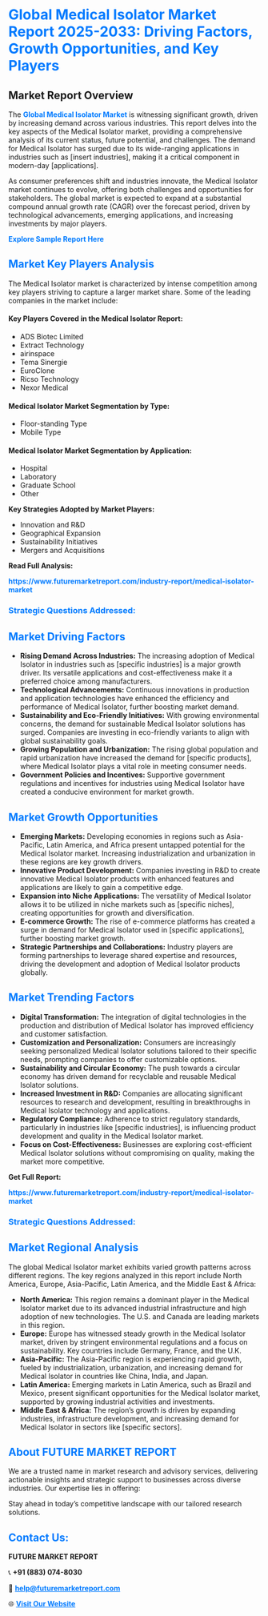 <h1 style="color: #007BFF;">Global Medical Isolator Market Report 2025-2033: Driving Factors, Growth Opportunities, and Key Players</h1>

<section id="overview">
<h2>Market Report Overview</h2>
<p>The <a href="https://www.futuremarketreport.com/industry-report/medical-isolator-market" style="color: #007BFF; text-decoration: none;"><strong>Global Medical Isolator Market</strong></a> is witnessing significant growth, driven by increasing demand across various industries. This report delves into the key aspects of the Medical Isolator market, providing a comprehensive analysis of its current status, future potential, and challenges. The demand for Medical Isolator has surged due to its wide-ranging applications in industries such as [insert industries], making it a critical component in modern-day [applications].</p>
<p>As consumer preferences shift and industries innovate, the Medical Isolator market continues to evolve, offering both challenges and opportunities for stakeholders. The global market is expected to expand at a substantial compound annual growth rate (CAGR) over the forecast period, driven by technological advancements, emerging applications, and increasing investments by major players.</p>
</section>

<section id="overview">
<p><a href="https://www.futuremarketreport.com/request-sample/reportId=79049" style="color: #007BFF; text-decoration: none;"><strong>Explore Sample Report Here</strong></a></p>
</section>

<section id="key-players">
<h2 style="color: #007BFF;">Market Key Players Analysis</h2>
<p>The Medical Isolator market is characterized by intense competition among key players striving to capture a larger market share. Some of the leading companies in the market include:</p>
<h4>Key Players Covered in the Medical Isolator Report:</h4>
<ul><li>ADS Biotec Limited</li><li>Extract Technology</li><li>airinspace</li><li>Tema Sinergie</li><li>EuroClone</li><li>Ricso Technology</li><li>Nexor Medical</li></ul>
<h4>Medical Isolator Market Segmentation by Type:</h4>
<ul><li>Floor-standing Type</li><li>Mobile Type</li></ul>

<h4>Medical Isolator Market Segmentation by Application:</h4>
<ul><li>Hospital</li><li>Laboratory</li><li>Graduate School</li><li>Other</li></ul>
<p><strong>Key Strategies Adopted by Market Players:</strong></p>
<ul>
<li>Innovation and R&D</li>
<li>Geographical Expansion</li>
<li>Sustainability Initiatives</li>
<li>Mergers and Acquisitions</li>
</ul>
</section>

<section>
<p><strong>Read Full Analysis: </strong></p><a href="https://www.futuremarketreport.com/industry-report/medical-isolator-market" style="color: #007BFF; text-decoration: none;"><strong>https://www.futuremarketreport.com/industry-report/medical-isolator-market</strong></a>
<h3 style="color: #007BFF;">Strategic Questions Addressed:</h3>
</section>

<section id="driving-factors">
<h2 style="color: #007BFF;">Market Driving Factors</h2>
<ul>
<li><strong>Rising Demand Across Industries:</strong> The increasing adoption of Medical Isolator in industries such as [specific industries] is a major growth driver. Its versatile applications and cost-effectiveness make it a preferred choice among manufacturers.</li>
<li><strong>Technological Advancements:</strong> Continuous innovations in production and application technologies have enhanced the efficiency and performance of Medical Isolator, further boosting market demand.</li>
<li><strong>Sustainability and Eco-Friendly Initiatives:</strong> With growing environmental concerns, the demand for sustainable Medical Isolator solutions has surged. Companies are investing in eco-friendly variants to align with global sustainability goals.</li>
<li><strong>Growing Population and Urbanization:</strong> The rising global population and rapid urbanization have increased the demand for [specific products], where Medical Isolator plays a vital role in meeting consumer needs.</li>
<li><strong>Government Policies and Incentives:</strong> Supportive government regulations and incentives for industries using Medical Isolator have created a conducive environment for market growth.</li>
</ul>
</section>

<section id="growth-opportunities">
<h2 style="color: #007BFF;">Market Growth Opportunities</h2>
<ul>
<li><strong>Emerging Markets:</strong> Developing economies in regions such as Asia-Pacific, Latin America, and Africa present untapped potential for the Medical Isolator market. Increasing industrialization and urbanization in these regions are key growth drivers.</li>
<li><strong>Innovative Product Development:</strong> Companies investing in R&D to create innovative Medical Isolator products with enhanced features and applications are likely to gain a competitive edge.</li>
<li><strong>Expansion into Niche Applications:</strong> The versatility of Medical Isolator allows it to be utilized in niche markets such as [specific niches], creating opportunities for growth and diversification.</li>
<li><strong>E-commerce Growth:</strong> The rise of e-commerce platforms has created a surge in demand for Medical Isolator used in [specific applications], further boosting market growth.</li>
<li><strong>Strategic Partnerships and Collaborations:</strong> Industry players are forming partnerships to leverage shared expertise and resources, driving the development and adoption of Medical Isolator products globally.</li>
</ul>
</section>

<section id="trending-factors">
<h2 style="color: #007BFF;">Market Trending Factors</h2>
<ul>
<li><strong>Digital Transformation:</strong> The integration of digital technologies in the production and distribution of Medical Isolator has improved efficiency and customer satisfaction.</li>
<li><strong>Customization and Personalization:</strong> Consumers are increasingly seeking personalized Medical Isolator solutions tailored to their specific needs, prompting companies to offer customizable options.</li>
<li><strong>Sustainability and Circular Economy:</strong> The push towards a circular economy has driven demand for recyclable and reusable Medical Isolator solutions.</li>
<li><strong>Increased Investment in R&D:</strong> Companies are allocating significant resources to research and development, resulting in breakthroughs in Medical Isolator technology and applications.</li>
<li><strong>Regulatory Compliance:</strong> Adherence to strict regulatory standards, particularly in industries like [specific industries], is influencing product development and quality in the Medical Isolator market.</li>
<li><strong>Focus on Cost-Effectiveness:</strong> Businesses are exploring cost-efficient Medical Isolator solutions without compromising on quality, making the market more competitive.</li>
</ul>
</section>

<section>
<p><strong>Get Full Report: </strong></p><a href="https://www.futuremarketreport.com/industry-report/medical-isolator-market" style="color: #007BFF; text-decoration: none;"><strong>https://www.futuremarketreport.com/industry-report/medical-isolator-market</strong></a>
<h3 style="color: #007BFF;">Strategic Questions Addressed:</h3>
</section>


<section id="regional-analysis">
<h2 style="color: #007BFF;">Market Regional Analysis</h2>
<p>The global Medical Isolator market exhibits varied growth patterns across different regions. The key regions analyzed in this report include North America, Europe, Asia-Pacific, Latin America, and the Middle East & Africa:</p>
<ul>
<li><strong>North America:</strong> This region remains a dominant player in the Medical Isolator market due to its advanced industrial infrastructure and high adoption of new technologies. The U.S. and Canada are leading markets in this region.</li>
<li><strong>Europe:</strong> Europe has witnessed steady growth in the Medical Isolator market, driven by stringent environmental regulations and a focus on sustainability. Key countries include Germany, France, and the U.K.</li>
<li><strong>Asia-Pacific:</strong> The Asia-Pacific region is experiencing rapid growth, fueled by industrialization, urbanization, and increasing demand for Medical Isolator in countries like China, India, and Japan.</li>
<li><strong>Latin America:</strong> Emerging markets in Latin America, such as Brazil and Mexico, present significant opportunities for the Medical Isolator market, supported by growing industrial activities and investments.</li>
<li><strong>Middle East & Africa:</strong> The region’s growth is driven by expanding industries, infrastructure development, and increasing demand for Medical Isolator in sectors like [specific sectors].</li>
</ul>
</section>

<footer>
<h2 style="color: #007BFF;">About FUTURE MARKET REPORT</h2>
<p>We are a trusted name in market research and advisory services, delivering actionable insights and strategic support to businesses across diverse industries. Our expertise lies in offering:</p>

<p>Stay ahead in today’s competitive landscape with our tailored research solutions.</p>

<h2 style="color: #007BFF;">Contact Us:</h2>
<p><strong>FUTURE MARKET REPORT</strong></p>
<p>📞 <strong>+91 (883) 074-8030</strong></p>
<p>📧 <strong><a href="mailto:help@futuremarketreport.com" style="color: #007BFF;">help@futuremarketreport.com</a></strong></p>
<p>🌐 <strong><a href="https://www.futuremarketreport.com/" style="color: #007BFF;">Visit Our Website</a></strong></p>
</footer>